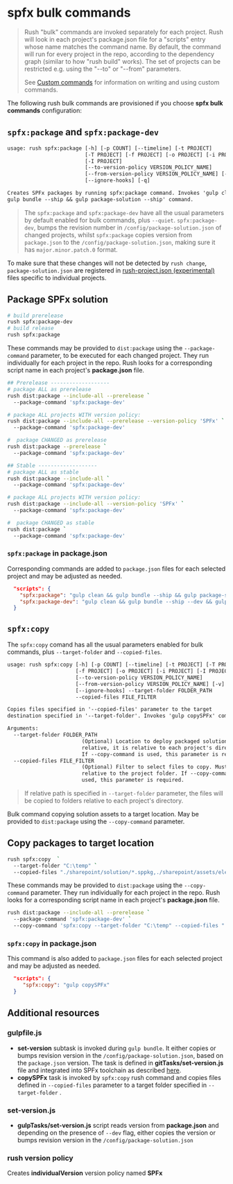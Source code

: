 ﻿# spfx bulk commands

> Rush "bulk" commands are invoked separately for each project.  Rush will look in each project's package.json file for a "scripts" entry whose name matches the command name.  By default, the command will run for every project in the repo, according to the dependency graph (similar to how "rush build" works). The set of projects can be restricted e.g. using the "--to" or "--from" parameters.
>
>See [Custom commands](https://rushjs.io/pages/maintainer/custom_commands/) for information on writing and using custom commands.

The following rush bulk commands are provisioned if you choose **spfx bulk commands** configuration:

## `spfx:package` and  `spfx:package-dev`

```txt
usage: rush spfx:package [-h] [-p COUNT] [--timeline] [-t PROJECT]
                         [-T PROJECT] [-f PROJECT] [-o PROJECT] [-i PROJECT]
                         [-I PROJECT]
                         [--to-version-policy VERSION_POLICY_NAME]
                         [--from-version-policy VERSION_POLICY_NAME] [-v]
                         [--ignore-hooks] [-q]

Creates SPFx packages by running spfx:package command. Invokes 'gulp clean &&
gulp bundle --ship && gulp package-solution --ship' command.

```

> The `spfx:package` and  `spfx:package-dev` have all the usual parameters by default enabled for bulk commands, plus `--quiet`.
`spfx:package-dev`, bumps the revision number in `/config/package-solution.json` of changed projects, whilst `spfx:package` copies version from `package.json` to the `/config/package-solution.json`, making sure it has `major.minor.patch.0` format.

To make sure that these changes will not be detected by `rush change`, `package-solution.json` are registered in [rush-project.json (experimental)](https://rushjs.io/pages/configs/rush-project_json) files specific to individual projects.

## Package SPFx solution

```bash
# build prerelease
rush spfx:package-dev
# build release
rush spfx:package
```

These commands may be provided to `dist:package` using the `--package-command` parameter, to be executed for each changed project.
They run individually for each project in the repo. Rush looks for a corresponding script name in each project's **package.json** file.

```bash
## Prerelease -------------------
# package ALL as prerelease
rush dist:package --include-all --prerelease `
  --package-command 'spfx:package-dev'

# package ALL projects WITH version policy:
rush dist:package --include-all --prerelease --version-policy 'SPFx' `
  --package-command 'spfx:package-dev'

#  package CHANGED as prerelease
rush dist:package --prerelease `
  --package-command 'spfx:package-dev'

## Stable -------------------
# package ALL as stable
rush dist:package --include-all `
  --package-command 'spfx:package-dev'

# package ALL projects WITH version policy:
rush dist:package --include-all --version-policy 'SPFx' `
  --package-command 'spfx:package-dev'

#  package CHANGED as stable
rush dist:package `
  --package-command 'spfx:package-dev'
```

### `spfx:package` in package.json

Corresponding commands are added to `package.json` files for each selected project and may be adjusted as needed.

```json
  "scripts": {
    "spfx:package": "gulp clean && gulp bundle --ship && gulp package-solution --ship",
    "spfx:package-dev": "gulp clean && gulp bundle --ship --dev && gulp package-solution --ship",
  }
```

## `spfx:copy`

The `spfx:copy` comand has all the usual parameters enabled for bulk commands, plus `--target-folder` and `--copied-files`.

```txt
usage: rush spfx:copy [-h] [-p COUNT] [--timeline] [-t PROJECT] [-T PROJECT]
                      [-f PROJECT] [-o PROJECT] [-i PROJECT] [-I PROJECT]
                      [--to-version-policy VERSION_POLICY_NAME]
                      [--from-version-policy VERSION_POLICY_NAME] [-v]
                      [--ignore-hooks] --target-folder FOLDER_PATH
                      --copied-files FILE_FILTER

Copies files specified in '--copied-files' parameter to the target
destination specified in '--target-folder'. Invokes 'gulp copySPFx' command.

Arguments:
  --target-folder FOLDER_PATH
                        (Optional) Location to deploy packaged solution. If
                        relative, it is relative to each project's directory.
                        If --copy-command is used, this parameter is required.
  --copied-files FILE_FILTER
                        (Optional) Filter to select files to copy. Must be
                        relative to the project folder. If --copy-command is
                        used, this parameter is required.
```

>If relative path is specified in `--target-folder` parameter, the files will be copied to folders relative to each project's directory.

Bulk command copying solution assets to a target location.
May be provided to  `dist:package` using the `--copy-command` parameter.

## Copy packages to target location

```bash
rush spfx:copy  `
  --target-folder "C:\temp" `
  --copied-files "./sharepoint/solution/*.sppkg,./sharepoint/assets/elements.xml"  `
```

These commands may be provided to `dist:package` using the `--copy-command` parameter.
They run individually for each project in the repo. Rush looks for a corresponding script name in each project's **package.json** file.

```bash
rush dist:package --include-all --prerelease `
  --package-command 'spfx:package-dev' `
  --copy-command 'spfx:copy --target-folder "C:\temp" --copied-files "./sharepoint/solution/*.sppkg,./sharepoint/assets/elements.xml"'
```

### `spfx:copy` in package.json

This command is also added to `package.json` files for each selected project and may be adjusted as needed.

```json
  "scripts": {
     "spfx:copy": "gulp copySPFx"
  }
```

## Additional resources

### gulpfile.js

- **set-version** subtask is invoked during `gulp bundle`. It either copies or bumps revision version in the `/config/package-solution.json`, based on the `package.json` version. The task is defined in **gitTasks/set-version.js** file and integrated into SPFx toolchain as described [here](https://docs.microsoft.com/en-us/sharepoint/dev/spfx/toolchain/integrate-gulp-tasks-in-build-pipeline).
- **copySPFx** task is invoked by `spfx:copy` rush command and copies files defined in `--copied-files` parameter to a target folder specified in `--target-folder` .

### set-version.js

- **gulpTasks/set-version.js** script reads version from **package.json** and depending on the presence of `--dev` flag, either copies the version or bumps revision version in the `/config/package-solution.json`

### rush version policy

Creates  **individualVersion** version policy named **SPFx**

